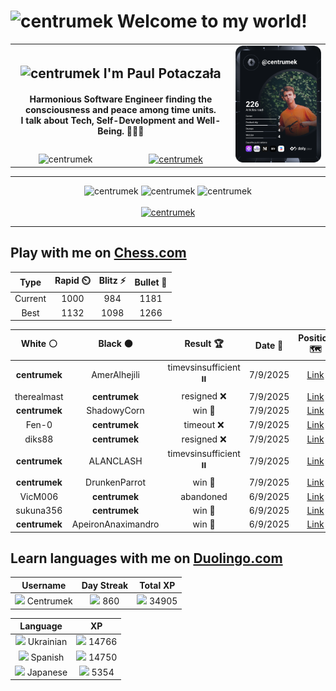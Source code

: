 <h1>
  <img
    src="https://emojis.slackmojis.com/emojis/images/1531849430/4246/blob-sunglasses.gif"
    width="30"
    alt="centrumek"
  />
  Welcome to my world!
</h1>

<table>
  <tbody>
    <tr>
      <td align="center" width="70%" colspan="2">
        <h2>
          <img
            src="https://raw.githubusercontent.com/MartinHeinz/MartinHeinz/master/wave.gif"
            width="30px"
            alt="centrumek"
          />
          I'm Paul Potaczała
        </h2>
        <h4>
          Harmonious Software Engineer finding the consciousness and peace among time units.
          <br/>
          I talk about Tech, Self-Development and Well-Being. 🌿🧘🚀
        </h4>
      </td>
      <td width="30%" rowspan="2">
        <a href="https://app.daily.dev/centrumek">
          <img
            src="./devcard.svg"
            alt="centrumek"
          />
        </a>
      </td>
    </tr>
    <tr align="center">
      <td>
        <img
          src="https://komarev.com/ghpvc/?username=centrumek&label=visitors&color=0e75b6&style=flat"
          alt="centrumek"
        >
      </td>
      <td>
        <a href="https://stackoverflow.com/users/14496012/centrumek">
          <img
            src="https://stackoverflow.com/users/flair/14496012.png?theme=dark"
            alt="centrumek"
          >
        </a>
      </td>
    </tr>
  </tbody>
</table>

---
<div align="center">
  <img 
    src="https://github-readme-stats.vercel.app/api?username=centrumek&show_icons=true&count_private=true&theme=dark&hide_border=true&hide=issues,contribs&bg_color=00000000"
    alt="centrumek"
  />
  <img
    src="https://github-readme-stats.vercel.app/api/top-langs/?username=centrumek&layout=compact&hide_border=true&theme=dark&bg_color=00000000&langs_count=6&exclude_repo=air-statistic-app"
    alt="centrumek"
  />
  <img 
    src="https://github-readme-streak-stats.herokuapp.com?user=centrumek&theme=dark&hide_border=true&background=FFFFFF00"
    alt="centrumek"
  />
  <br/>
  <br/>
  <a href="https://www.buymeacoffee.com/centrumek">
    <img
      src="https://cdn.buymeacoffee.com/buttons/v2/default-orange.png"
      height="50"
      width="210"
      alt="centrumek"
    />
  </a>
</div>

---

## Play with me on [Chess.com](https://www.chess.com/member/centrumek)

<div align="center">
<!--START_SECTION:chessStats-->
<!-- Automatically generated with https://github.com/Balastrong/chess-stats-action -->

| Type | Rapid ⏲️ | Blitz ⚡ | Bullet 🔫 |
|:---:|:---:|:---:|:---:|
| Current | 1000 | 984 | 1181 |
| Best | 1132 | 1098 | 1266 |

| White ⚪ | Black ⚫ | Result 🏆 | Date 📅 | Position 🗺️ | Type 🕕 |
|:---:|:---:|:---:|:---:|:---:|:---:|
| **centrumek** | AmerAlhejili | timevsinsufficient ⏸️ | 7/9/2025 | <a href="http://www.ee.unb.ca/cgi-bin/tervo/fen.pl?select=8/8/5QP1/4Q3/6k1/8/6KP/8 w - - 1 52">Link</a> | Blitz |
| therealmast | **centrumek** | resigned ❌ | 7/9/2025 | <a href="http://www.ee.unb.ca/cgi-bin/tervo/fen.pl?select=3r4/p7/2k2p2/7p/4PP2/3N3P/PPPB1P2/2K3R1 b - - 0 25">Link</a> | Blitz |
| **centrumek** | ShadowyCorn | win 🥇 | 7/9/2025 | <a href="http://www.ee.unb.ca/cgi-bin/tervo/fen.pl?select=1R2R1k1/5ppp/8/3p4/8/1PNB4/r1p2PPP/6K1 b - - 0 29">Link</a> | Blitz |
| Fen-0 | **centrumek** | timeout ❌ | 7/9/2025 | <a href="http://www.ee.unb.ca/cgi-bin/tervo/fen.pl?select=8/1R6/2p1pk2/1n4q1/1P1Pp3/2P1P2K/3Q1Pr1/7R b - - 6 39">Link</a> | Blitz |
| diks88 | **centrumek** | resigned ❌ | 7/9/2025 | <a href="http://www.ee.unb.ca/cgi-bin/tervo/fen.pl?select=5rnr/2p1k3/p1p1Pp1p/6pN/1B6/6P1/PPP4P/2K1RR2 b - - 4 23">Link</a> | Blitz |
| **centrumek** | ALANCLASH | timevsinsufficient ⏸️ | 7/9/2025 | <a href="http://www.ee.unb.ca/cgi-bin/tervo/fen.pl?select=8/8/8/1Q6/Q7/3K4/5k2/8 w - - 13 70">Link</a> | Blitz |
| **centrumek** | DrunkenParrot | win 🥇 | 7/9/2025 | <a href="http://www.ee.unb.ca/cgi-bin/tervo/fen.pl?select=r3r1k1/3Bqpbp/1p4p1/p7/P2N4/B1N1PRP1/7P/2RQ2K1 b - - 0 26">Link</a> | Blitz |
| VicM006 | **centrumek** | abandoned  | 6/9/2025 | <a href="http://www.ee.unb.ca/cgi-bin/tervo/fen.pl?select=1r6/p7/3N1pk1/4P2p/2r4P/6P1/PPB5/2KRR3 b - - 2 32">Link</a> | Blitz |
| sukuna356 | **centrumek** | win 🥇 | 6/9/2025 | <a href="http://www.ee.unb.ca/cgi-bin/tervo/fen.pl?select=2kr4/pp2p3/2p2n1r/2N4p/3PP1b1/2PB2P1/PP1K4/3R4 b - e3 0 23">Link</a> | Blitz |
| **centrumek** | ApeironAnaximandro | win 🥇 | 6/9/2025 | <a href="http://www.ee.unb.ca/cgi-bin/tervo/fen.pl?select=r1b1kbnr/pp3p2/2p1p3/3pP2p/P2P2pR/2NBP3/1PP3P1/R1BQK3 b Qkq - 0 11">Link</a> | Blitz |

<!--END_SECTION:chessStats-->
</div>

## Learn languages with me on [Duolingo.com](https://www.duolingo.com/profile/Centrumek)

<div align="center">
<!--START_SECTION:duolingoStats-->
<!-- Automatically generated with https://github.com/centrumek/duolingo-readme-stats-->

| Username | Day Streak | Total XP |
|:---:|:---:|:---:|
| <img src="https://raw.githubusercontent.com/centrumek/duolingo-readme-stats/main/assets/duolingo.png" height="12"> Centrumek | <img src="https://raw.githubusercontent.com/centrumek/duolingo-readme-stats/main/assets/streakinactive.svg" height="12"> 860 | <img src="https://raw.githubusercontent.com/centrumek/duolingo-readme-stats/main/assets/xp.svg" height="12"> 34905 |

| Language | XP |
|:---:|:---:|
| <img src="https://raw.githubusercontent.com/centrumek/duolingo-readme-stats/main/assets/langs/ukrainian.svg" height="12"> Ukrainian | <img src="https://raw.githubusercontent.com/centrumek/duolingo-readme-stats/main/assets/xp.svg" height="12"> 14766 |
| <img src="https://raw.githubusercontent.com/centrumek/duolingo-readme-stats/main/assets/langs/spanish.svg" height="12"> Spanish | <img src="https://raw.githubusercontent.com/centrumek/duolingo-readme-stats/main/assets/xp.svg" height="12"> 14750 |
| <img src="https://raw.githubusercontent.com/centrumek/duolingo-readme-stats/main/assets/langs/japanese.svg" height="12"> Japanese | <img src="https://raw.githubusercontent.com/centrumek/duolingo-readme-stats/main/assets/xp.svg" height="12"> 5354 |

<!--END_SECTION:duolingoStats-->
</div>
<!--
**centrumek/centrumek** is a ✨ _special_ ✨ repository because its `README.md` (this file) appears on your GitHub profile.

Here are some ideas to get you started:

- 🔭 I’m currently working on ...
- 🌱 I’m currently learning ...
- 👯 I’m looking to collaborate on ...
- 🤔 I’m looking for help with ...
- 💬 Ask me about ...
- 📫 How to reach me: ...
- 😄 Pronouns: ...
- ⚡ Fun fact: ...
-->
